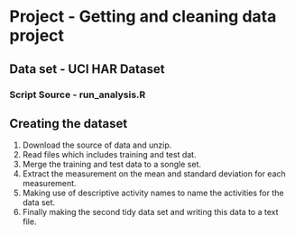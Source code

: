 # Project - Getting and cleaning data project

## Data set - UCI HAR Dataset

### Script Source - run_analysis.R 

## Creating the dataset 
1. Download the source of data and unzip.
2. Read files which includes training and test dat.
3. Merge the training and test data to a songle set.
4. Extract the measurement on the mean and standard deviation for each measurement.
5. Making use of descriptive activity names to name the activities for the data set.
6. Finally making the second tidy data set and writing this data to a text file.
